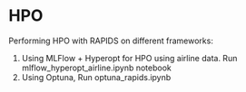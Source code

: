 # HPO

Performing HPO with RAPIDS on different frameworks:

1. Using MLFlow + Hyperopt for HPO using airline data. Run mlflow_hyperopt_airline.ipynb notebook
2. Using Optuna, Run optuna_rapids.ipynb
